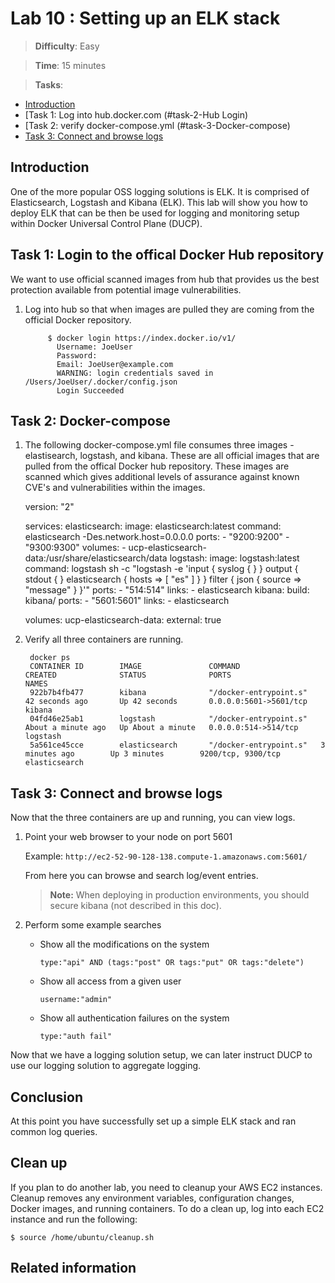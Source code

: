 # Lab 10 : Setting up an ELK stack

> **Difficulty**: Easy

> **Time**: 15 minutes

> **Tasks**:
>
* [Introduction](#introduction)
* [Task 1: Log into hub.docker.com (#task-2-Hub Login)
* [Task 2: verify docker-compose.yml (#task-3-Docker-compose)
* [Task 3: Connect and browse logs](#task-4-browse-logs)

## Introduction

One of the more popular OSS logging solutions is ELK. It is comprised of Elasticsearch, Logstash and Kibana (ELK). This lab will show you how to deploy ELK that can be then be used for logging and monitoring setup within Docker Universal Control Plane (DUCP).

## Task 1: Login to the offical Docker Hub repository

We want to use official scanned images from hub that provides us the best protection available from potential image vulnerabilities.

1. Log into hub so that when images are pulled they are coming from the official Docker repository.

            $ docker login https://index.docker.io/v1/
              Username: JoeUser
              Password:
              Email: JoeUser@example.com
              WARNING: login credentials saved in /Users/JoeUser/.docker/config.json
              Login Succeeded

## Task 2: Docker-compose 

1. The following docker-compose.yml file consumes three images - elastisearch, logstash, and kibana.  These are all official images that are pulled from the offical Docker hub repository.  These images are scanned which gives additional levels of assurance against known CVE's and vulnerabilities within the images.
		
	
	version: "2"
	
	services:
  	  elasticsearch:
    	  image: elasticsearch:latest
    	  command: elasticsearch -Des.network.host=0.0.0.0
    	  ports:
      	    - "9200:9200"
      	    - "9300:9300"
    	  volumes:
      	    - ucp-elasticsearch-data:/usr/share/elasticsearch/data
  	logstash:
    	  image: logstash:latest
    	  command: logstash sh -c "logstash -e 'input { syslog { } } output { stdout { } elasticsearch { hosts => [ \"es\" ] } } filter { json { source => \"message\" } }'"
    	  ports:
      	    - "514:514"
    	  links:
      	    - elasticsearch
  	kibana:
    	  build: kibana/
    	  ports:
      	    - "5601:5601"
    	  links:
      	    - elasticsearch

	volumes:
  	  ucp-elasticsearch-data:
    	    external: true


2. Verify all three containers are running.

		docker ps
		CONTAINER ID        IMAGE               COMMAND                  CREATED              STATUS              PORTS                    NAMES
		922b7b4fb477        kibana              "/docker-entrypoint.s"   42 seconds ago       Up 42 seconds       0.0.0.0:5601->5601/tcp   kibana
		04fd46e25ab1        logstash            "/docker-entrypoint.s"   About a minute ago   Up About a minute   0.0.0.0:514->514/tcp     logstash
		5a561ce45cce        elasticsearch       "/docker-entrypoint.s"   3 minutes ago        Up 3 minutes        9200/tcp, 9300/tcp       elasticsearch


## Task 3: Connect and browse logs

Now that the three containers are up and running, you can view logs.



1. Point your web browser to your node on port 5601

	Example: `http://ec2-52-90-128-138.compute-1.amazonaws.com:5601/`
	
	From here you can browse and search log/event entries. 

	>**Note:** When deploying in production environments, you should secure kibana (not described in this doc).

2. Perform some example searches

	- Show all the modifications on the system

		`type:"api" AND (tags:"post" OR tags:"put" OR tags:"delete")`

	- Show all access from a given user

		`username:"admin"`

	- Show all authentication failures on the system

		`type:"auth fail" `


Now that we have a logging solution setup, we can later instruct DUCP to use our logging solution to aggregate logging.

## Conclusion

At this point you have successfully set up a simple ELK stack and ran common log queries.


## Clean up

If you plan to do another lab, you need to cleanup your AWS EC2 instances. Cleanup removes any environment variables, configuration changes, Docker images, and running containers. To do a clean up, log into each EC2 instance and run the following:


	$ source /home/ubuntu/cleanup.sh


## Related information

